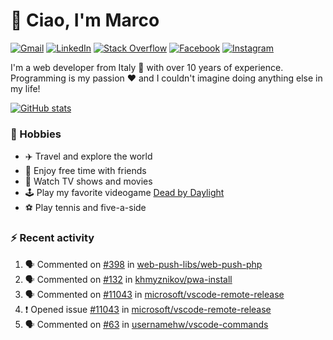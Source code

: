 # 👋 Ciao, I'm Marco

[![Gmail](https://img.shields.io/badge/Gmail-%23BB001B?style=flat-square&logo=gmail&logoColor=white)](mailto:gremo1982@gmail.com)
[![LinkedIn](https://img.shields.io/badge/LinkedIn-%230e76a8?style=flat-square&logo=linkedin)](https://www.linkedin.com/in/marco-polichetti)
[![Stack Overflow](https://img.shields.io/stackexchange/stackoverflow/r/220180?style=flat&logo=stackoverflow&label=Stack%20Overflow&color=%23F47F24)](https://stackoverflow.com/users/220180)
[![Facebook](https://img.shields.io/badge/-Facebook-%234267B2?style=flat-square&logo=facebook&logoColor=white)](https://www.facebook.com/marco.poliketti)
[![Instagram](https://img.shields.io/badge/-Instagram-%23C13584?style=flat-square&logo=instagram&logoColor=white)](https://www.instagram.com/marco.gremo)

I'm a web developer from Italy 🍕 with over 10 years of experience. Programming is my passion ❤️ and I couldn't imagine doing anything else in my life!

[![GitHub stats](https://github-readme-stats.vercel.app/api?username=gremo&show_icons=true&rank_icon=github&theme=transparent)](https://github.com/anuraghazra/github-readme-stats)

### 📅 Hobbies

- ✈️ Travel and explore the world
- 🍻 Enjoy free time with friends
- 🎥 Watch TV shows and movies
- 🕹️ Play my favorite videogame [Dead by Daylight](https://deadbydaylight.com)
- ⚽ Play tennis and five-a-side

### ⚡ Recent activity

<!--START_SECTION:activity-->
1. 🗣 Commented on [#398](https://github.com/web-push-libs/web-push-php/issues/398#issuecomment-3077683004) in [web-push-libs/web-push-php](https://github.com/web-push-libs/web-push-php)
2. 🗣 Commented on [#132](https://github.com/khmyznikov/pwa-install/issues/132#issuecomment-3038750015) in [khmyznikov/pwa-install](https://github.com/khmyznikov/pwa-install)
3. 🗣 Commented on [#11043](https://github.com/microsoft/vscode-remote-release/issues/11043#issuecomment-3020261586) in [microsoft/vscode-remote-release](https://github.com/microsoft/vscode-remote-release)
4. ❗ Opened issue [#11043](https://github.com/microsoft/vscode-remote-release/issues/11043) in [microsoft/vscode-remote-release](https://github.com/microsoft/vscode-remote-release)
5. 🗣 Commented on [#63](https://github.com/usernamehw/vscode-commands/issues/63#issuecomment-2994102656) in [usernamehw/vscode-commands](https://github.com/usernamehw/vscode-commands)
<!--END_SECTION:activity-->
